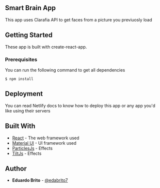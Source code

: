 ## Smart Brain App

This app uses Clarafia API to get faces from a picture you previuosly load


## Getting Started

These app is built with create-react-app. 

### Prerequisites

You can run the following command to get all dependencies 

```
$ npm install 
```

## Deployment

You can read Netlify docs to know how to deploy this app or any app you'd like using their servers

## Built With

* [React](https://es.reactjs.org/) - The web framework used
* [Material UI](https://material-ui.com/) - UI framework used
* [ParticlesJs](https://www.npmjs.com/package/react-particles-js) - Effects
* [TiltJs](https://www.npmjs.com/package/react-tilt) - Effects

## Author

* **Eduardo Brito** - [@edabrito7](https://github.com/edabrito7)